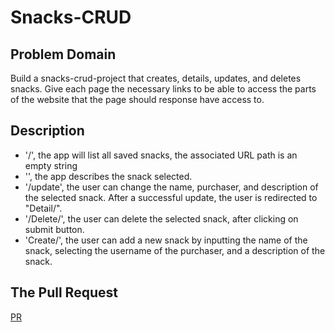 # Snacks-CRUD

## Problem Domain

Build a snacks-crud-project that creates, details, updates, and deletes snacks.
 Give each page the necessary links to be able to access the parts of the website that the page should response have access to.

## Description

- '/', the app will list all saved snacks, the associated URL path is an empty string
- '<id>', the app describes the snack selected.
- '<id>/update', the user can change the name, purchaser, and description of the selected snack. After a successful update, the user is redirected to "Detail/<id>".
- '<id>/Delete/', the user can delete the selected snack, after clicking on submit button.
- 'Create/', the user can add a new snack by inputting the name of the snack, selecting the username of the purchaser, and a description of the snack.

## The Pull Request

[PR](https://github.com/alkhatib99/snacks-crud/pull/3)